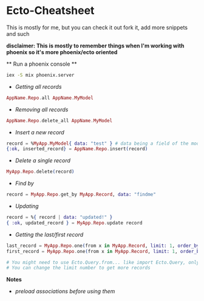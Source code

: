 # Ecto-Cheatsheet

This is mostly for me, but you can check it out fork it, add more snippets and such

**disclaimer: This is mostly to remember things when I'm working with phoenix so it's more phoenix/ecto oriented** 

** Run a phoenix console **
```bash
iex -S mix phoenix.server
```

* *Getting all records*

```elixir
AppName.Repo.all AppName.MyModel
```

* *Removing all records*

```elixir
AppName.Repo.delete_all AppName.MyModel
```

* *Insert a new record*

```elixir
record = %MyApp.MyModel{ data: "test" } # data being a field of the model
{:ok, inserted_record} = AppName.Repo.insert(record)
```

* *Delete a single record*

```elixir
MyApp.Repo.delete(record)
```

* *Find by*

```elixir
record = MyApp.Repo.get_by MyApp.Record, data: "findme"
```

* *Updating*
```elixir
record = %{ record | data: "updated!" }
{ :ok, updated_record } = MyApp.Repo.update record
```

* *Getting the last/first record*
```elixir
last_record = MyApp.Repo.one(from x in MyApp.Record, limit: 1, order_by: [desc: x.id])
first_record = MyApp.Repo.one(from x in MyApp.Record, limit: 1, order_by: [asc: x.id])

# You might need to use Ecto.Query.from... like import Ecto.Query, only: [from: 2]
# You can change the limit number to get more records
```


**Notes**

- *preload associations before using them*




  

